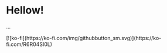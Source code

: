 <h1>Hellow!</h1>
<p> ... </p>
[![ko-fi](https://ko-fi.com/img/githubbutton_sm.svg)](https://ko-fi.com/R6R04SI0L)
